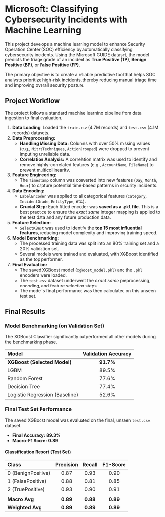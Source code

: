# Microsoft: Classifying Cybersecurity Incidents with Machine Learning

This project develops a machine learning model to enhance Security Operation Center (SOC) efficiency by automatically classifying cybersecurity incidents. Using the Microsoft GUIDE dataset, the model predicts the triage grade of an incident as **True Positive (TP)**, **Benign Positive (BP)**, or **False Positive (FP)**.

The primary objective is to create a reliable predictive tool that helps SOC analysts prioritize high-risk incidents, thereby reducing manual triage time and improving overall security posture.

## Project Workflow

The project follows a standard machine learning pipeline from data ingestion to final evaluation.

1.  **Data Loading:** Loaded the `train.csv` (4.7M records) and `test.csv` (4.1M records) datasets.
2.  **Data Preprocessing:**
    * **Handling Missing Data:** Columns with over 50% missing values (e.g., `MitreTechniques`, `ActionGrouped`) were dropped to prevent imputing unreliable data.
    * **Correlation Analysis:** A correlation matrix was used to identify and remove highly-correlated features (e.g., `AccountName`, `FileName`) to prevent multicollinearity.
3.  **Feature Engineering:**
    * The `Timestamp` column was converted into new features (`Day`, `Month`, `Hour`) to capture potential time-based patterns in security incidents.
4.  **Data Encoding:**
    * `LabelEncoder` was applied to all categorical features (`Category`, `IncidentGrade`, `EntityType`, etc.).
    * **Crucial Step:** Each fitted encoder was **saved as a `.pkl` file**. This is a best practice to ensure the *exact same* integer mapping is applied to the test data and any future production data.
5.  **Feature Selection:**
    * `SelectKBest` was used to identify the **top 15 most influential features**, reducing model complexity and improving training speed.
6.  **Model Benchmarking:**
    * The processed training data was split into an 80% training set and a 20% validation set.
    * Several models were trained and evaluated, with XGBoost identified as the top performer.
7.  **Final Evaluation:**
    * The saved XGBoost model (`xgboost_model.pkl`) and the `.pkl` encoders were loaded.
    * The `test.csv` dataset underwent the *exact same* preprocessing, encoding, and feature selection steps.
    * The model's final performance was then calculated on this unseen test set.

## Final Results

### Model Benchmarking (on Validation Set)

The XGBoost Classifier significantly outperformed all other models during the benchmarking phase.

| Model                          | Validation Accuracy |
| :---                           | :---:               |
| **XGBoost (Selected Model)**   | **91.7%**           |
| LGBM                           | 89.5%               |
| Random Forest                  | 77.6%               |
| Decision Tree                  | 77.4%               |
| Logistic Regression (Baseline) | 52.6%               |

### Final Test Set Performance

The saved XGBoost model was evaluated on the final, unseen `test.csv` dataset.

* **Final Accuracy:** **89.3%**
* **Macro-F1 Score:** **0.89**

#### Classification Report (Test Set)

| Class               | Precision | Recall   | F1-Score |
| :---                | :---:     | :---:    | :---:    |
| 0 (BenignPositive)  | 0.87      | 0.93     | 0.90     |
| 1 (FalsePositive)   | 0.88      | 0.81     | 0.85     |
| 2 (TruePositive)    | 0.93      | 0.90     | 0.91     |
| | | | |
| **Macro Avg**       | **0.89**  | **0.88** | **0.89** |
| **Weighted Avg**    | **0.89**  | **0.89** | **0.89** |


